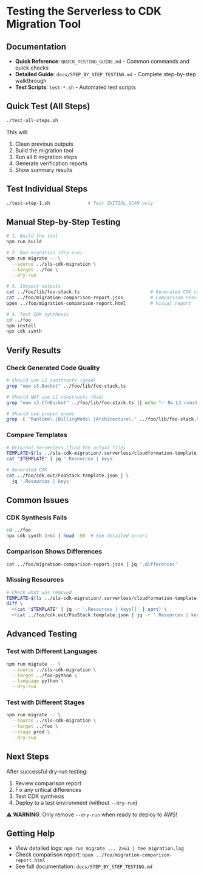 # Testing the Serverless to CDK Migration Tool

## Documentation

- **Quick Reference**: `QUICK_TESTING_GUIDE.md` - Common commands and quick checks
- **Detailed Guide**: `docs/STEP_BY_STEP_TESTING.md` - Complete step-by-step walkthrough
- **Test Scripts**: `test-*.sh` - Automated test scripts

## Quick Test (All Steps)

```bash
./test-all-steps.sh
```

This will:
1. Clean previous outputs
2. Build the migration tool
3. Run all 6 migration steps
4. Generate verification reports
5. Show summary results

## Test Individual Steps

```bash
./test-step-1.sh              # Test INITIAL_SCAN only
```

## Manual Step-by-Step Testing

```bash
# 1. Build the tool
npm run build

# 2. Run migration (dry-run)
npm run migrate -- \
  --source ../sls-cdk-migration \
  --target ../foo \
  --dry-run

# 3. Inspect outputs
cat ../foo/lib/foo-stack.ts                          # Generated CDK code
cat ../foo/migration-comparison-report.json          # Comparison results
open ../foo/migration-comparison-report.html         # Visual report

# 4. Test CDK synthesis
cd ../foo
npm install
npx cdk synth
```

## Verify Results

### Check Generated Code Quality
```bash
# Should use L2 constructs (good)
grep "new s3.Bucket" ../foo/lib/foo-stack.ts

# Should NOT use L1 constructs (bad)
grep "new s3.CfnBucket" ../foo/lib/foo-stack.ts || echo "✅ No L1 constructs"

# Should use proper enums
grep -E "Runtime\.|BillingMode\.|Architecture\." ../foo/lib/foo-stack.ts
```

### Compare Templates
```bash
# Original Serverless (find the actual file)
TEMPLATE=$(ls ../sls-cdk-migration/.serverless/cloudformation-template-{update,create}-stack.json 2>/dev/null | head -1)
cat "$TEMPLATE" | jq '.Resources | keys'

# Generated CDK
cat ../foo/cdk.out/FooStack.template.json | \
  jq '.Resources | keys'
```

## Common Issues

### CDK Synthesis Fails
```bash
cd ../foo
npx cdk synth 2>&1 | head -50  # See detailed errors
```

### Comparison Shows Differences
```bash
cat ../foo/migration-comparison-report.json | jq '.differences'
```

### Missing Resources
```bash
# Check what was removed
TEMPLATE=$(ls ../sls-cdk-migration/.serverless/cloudformation-template-{update,create}-stack.json 2>/dev/null | head -1)
diff \
  <(cat "$TEMPLATE" | jq -r '.Resources | keys[]' | sort) \
  <(cat ../foo/cdk.out/FooStack.template.json | jq -r '.Resources | keys[]' | sort)
```

## Advanced Testing

### Test with Different Languages
```bash
npm run migrate -- \
  --source ../sls-cdk-migration \
  --target ../foo-python \
  --language python \
  --dry-run
```

### Test with Different Stages
```bash
npm run migrate -- \
  --source ../sls-cdk-migration \
  --target ../foo \
  --stage prod \
  --dry-run
```

## Next Steps

After successful dry-run testing:

1. Review comparison report
2. Fix any critical differences
3. Test CDK synthesis
4. Deploy to a test environment (without `--dry-run`)

**⚠️ WARNING**: Only remove `--dry-run` when ready to deploy to AWS!

## Getting Help

- View detailed logs: `npm run migrate ... 2>&1 | tee migration.log`
- Check comparison report: `open ../foo/migration-comparison-report.html`
- See full documentation: `docs/STEP_BY_STEP_TESTING.md`

